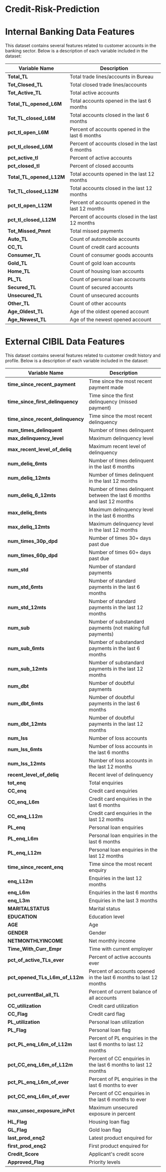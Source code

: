 # Credit-Risk-Prediction
# Internal Banking Data Features

This dataset contains several features related to customer accounts in the banking sector. Below is a description of each variable included in the dataset:

| Variable Name                    | Description                                           |
|----------------------------------|-------------------------------------------------------|
| **Total_TL**                     | Total trade lines/accounts in Bureau                   |
| **Tot_Closed_TL**                | Total closed trade lines/accounts                       |
| **Tot_Active_TL**                | Total active accounts                                   |
| **Total_TL_opened_L6M**          | Total accounts opened in the last 6 months            |
| **Tot_TL_closed_L6M**            | Total accounts closed in the last 6 months            |
| **pct_tl_open_L6M**              | Percent of accounts opened in the last 6 months       |
| **pct_tl_closed_L6M**            | Percent of accounts closed in the last 6 months       |
| **pct_active_tl**                | Percent of active accounts                              |
| **pct_closed_tl**                | Percent of closed accounts                              |
| **Total_TL_opened_L12M**         | Total accounts opened in the last 12 months           |
| **Tot_TL_closed_L12M**           | Total accounts closed in the last 12 months           |
| **pct_tl_open_L12M**             | Percent of accounts opened in the last 12 months      |
| **pct_tl_closed_L12M**           | Percent of accounts closed in the last 12 months      |
| **Tot_Missed_Pmnt**              | Total missed payments                                  |
| **Auto_TL**                      | Count of automobile accounts                            |
| **CC_TL**                        | Count of credit card accounts                           |
| **Consumer_TL**                  | Count of consumer goods accounts                        |
| **Gold_TL**                      | Count of gold loan accounts                             |
| **Home_TL**                      | Count of housing loan accounts                          |
| **PL_TL**                        | Count of personal loan accounts                         |
| **Secured_TL**                   | Count of secured accounts                               |
| **Unsecured_TL**                 | Count of unsecured accounts                             |
| **Other_TL**                     | Count of other accounts                                 |
| **Age_Oldest_TL**                | Age of the oldest opened account                       |
| **Age_Newest_TL**                | Age of the newest opened account                       |

# External CIBIL Data Features

This dataset contains several features related to customer credit history and profile. Below is a description of each variable included in the dataset:

| Variable Name                            | Description                                           |
|------------------------------------------|-------------------------------------------------------|
| **time_since_recent_payment**            | Time since the most recent payment made                |
| **time_since_first_delinquency**         | Time since the first delinquency (missed payment)     |
| **time_since_recent_delinquency**        | Time since the most recent delinquency                 |
| **num_times_delinquent**                 | Number of times delinquent                             |
| **max_delinquency_level**                | Maximum delinquency level                              |
| **max_recent_level_of_deliq**            | Maximum recent level of delinquency                    |
| **num_deliq_6mts**                       | Number of times delinquent in the last 6 months       |
| **num_deliq_12mts**                      | Number of times delinquent in the last 12 months      |
| **num_deliq_6_12mts**                    | Number of times delinquent between the last 6 months and last 12 months |
| **max_deliq_6mts**                       | Maximum delinquency level in the last 6 months        |
| **max_deliq_12mts**                      | Maximum delinquency level in the last 12 months       |
| **num_times_30p_dpd**                   | Number of times 30+ days past due                      |
| **num_times_60p_dpd**                   | Number of times 60+ days past due                      |
| **num_std**                              | Number of standard payments                             |
| **num_std_6mts**                         | Number of standard payments in the last 6 months      |
| **num_std_12mts**                        | Number of standard payments in the last 12 months     |
| **num_sub**                              | Number of substandard payments (not making full payments) |
| **num_sub_6mts**                         | Number of substandard payments in the last 6 months    |
| **num_sub_12mts**                        | Number of substandard payments in the last 12 months   |
| **num_dbt**                              | Number of doubtful payments                             |
| **num_dbt_6mts**                         | Number of doubtful payments in the last 6 months       |
| **num_dbt_12mts**                        | Number of doubtful payments in the last 12 months      |
| **num_lss**                              | Number of loss accounts                                 |
| **num_lss_6mts**                         | Number of loss accounts in the last 6 months           |
| **num_lss_12mts**                        | Number of loss accounts in the last 12 months          |
| **recent_level_of_deliq**                | Recent level of delinquency                            |
| **tot_enq**                              | Total enquiries                                        |
| **CC_enq**                               | Credit card enquiries                                   |
| **CC_enq_L6m**                           | Credit card enquiries in the last 6 months             |
| **CC_enq_L12m**                          | Credit card enquiries in the last 12 months            |
| **PL_enq**                               | Personal loan enquiries                                 |
| **PL_enq_L6m**                           | Personal loan enquiries in the last 6 months           |
| **PL_enq_L12m**                          | Personal loan enquiries in the last 12 months          |
| **time_since_recent_enq**                | Time since the most recent enquiry                      |
| **enq_L12m**                             | Enquiries in the last 12 months                        |
| **enq_L6m**                              | Enquiries in the last 6 months                         |
| **enq_L3m**                              | Enquiries in the last 3 months                         |
| **MARITALSTATUS**                        | Marital status                                         |
| **EDUCATION**                            | Education level                                        |
| **AGE**                                  | Age                                                   |
| **GENDER**                               | Gender                                                |
| **NETMONTHLYINCOME**                    | Net monthly income                                     |
| **Time_With_Curr_Empr**                 | Time with current employer                             |
| **pct_of_active_TLs_ever**              | Percent of active accounts ever                        |
| **pct_opened_TLs_L6m_of_L12m**          | Percent of accounts opened in the last 6 months to last 12 months |
| **pct_currentBal_all_TL**                | Percent of current balance of all accounts             |
| **CC_utilization**                       | Credit card utilization                                |
| **CC_Flag**                              | Credit card flag                                      |
| **PL_utilization**                       | Personal loan utilization                              |
| **PL_Flag**                              | Personal loan flag                                     |
| **pct_PL_enq_L6m_of_L12m**              | Percent of PL enquiries in the last 6 months to last 12 months |
| **pct_CC_enq_L6m_of_L12m**              | Percent of CC enquiries in the last 6 months to last 12 months |
| **pct_PL_enq_L6m_of_ever**              | Percent of PL enquiries in the last 6 months to ever   |
| **pct_CC_enq_L6m_of_ever**              | Percent of CC enquiries in the last 6 months to ever   |
| **max_unsec_exposure_inPct**            | Maximum unsecured exposure in percent                  |
| **HL_Flag**                              | Housing loan flag                                     |
| **GL_Flag**                              | Gold loan flag                                        |
| **last_prod_enq2**                      | Latest product enquired for                            |
| **first_prod_enq2**                     | First product enquired for                             |
| **Credit_Score**                         | Applicant's credit score                               |
| **Approved_Flag**                        | Priority levels                                       |

